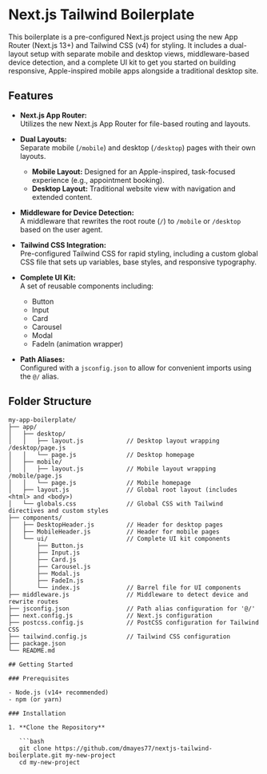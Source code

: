 # Next.js Tailwind Boilerplate

This boilerplate is a pre-configured Next.js project using the new App Router (Next.js 13+) and Tailwind CSS (v4) for styling. It includes a dual-layout setup with separate mobile and desktop views, middleware-based device detection, and a complete UI kit to get you started on building responsive, Apple-inspired mobile apps alongside a traditional desktop site.

## Features

- **Next.js App Router:**  
  Utilizes the new Next.js App Router for file-based routing and layouts.

- **Dual Layouts:**  
  Separate mobile (`/mobile`) and desktop (`/desktop`) pages with their own layouts.
  - **Mobile Layout:** Designed for an Apple-inspired, task-focused experience (e.g., appointment booking).
  - **Desktop Layout:** Traditional website view with navigation and extended content.

- **Middleware for Device Detection:**  
  A middleware that rewrites the root route (`/`) to `/mobile` or `/desktop` based on the user agent.

- **Tailwind CSS Integration:**  
  Pre-configured Tailwind CSS for rapid styling, including a custom global CSS file that sets up variables, base styles, and responsive typography.

- **Complete UI Kit:**  
  A set of reusable components including:
  - Button
  - Input
  - Card
  - Carousel
  - Modal
  - FadeIn (animation wrapper)

- **Path Aliases:**  
  Configured with a `jsconfig.json` to allow for convenient imports using the `@/` alias.

## Folder Structure

```plaintext
my-app-boilerplate/
├── app/                         
│   ├── desktop/                 
│   │   ├── layout.js            // Desktop layout wrapping /desktop/page.js
│   │   └── page.js              // Desktop homepage
│   ├── mobile/                  
│   │   ├── layout.js            // Mobile layout wrapping /mobile/page.js
│   │   └── page.js              // Mobile homepage
│   ├── layout.js                // Global root layout (includes <html> and <body>)
│   └── globals.css              // Global CSS with Tailwind directives and custom styles
├── components/                  
│   ├── DesktopHeader.js         // Header for desktop pages
│   ├── MobileHeader.js          // Header for mobile pages
│   └── ui/                      // Complete UI kit components
│       ├── Button.js            
│       ├── Input.js             
│       ├── Card.js              
│       ├── Carousel.js          
│       ├── Modal.js             
│       ├── FadeIn.js            
│       └── index.js             // Barrel file for UI components
├── middleware.js                // Middleware to detect device and rewrite routes
├── jsconfig.json                // Path alias configuration for '@/'
├── next.config.js               // Next.js configuration
├── postcss.config.js            // PostCSS configuration for Tailwind CSS
├── tailwind.config.js           // Tailwind CSS configuration
├── package.json                 
└── README.md                    

## Getting Started

### Prerequisites

- Node.js (v14+ recommended)
- npm (or yarn)

### Installation

1. **Clone the Repository**

   ```bash
   git clone https://github.com/dmayes77/nextjs-tailwind-boilerplate.git my-new-project
   cd my-new-project